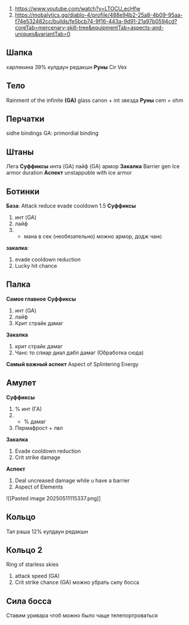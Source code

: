 1. https://www.youtube.com/watch?v=LTOCU_ecHfw
2. https://mobalytics.gg/diablo-4/profile/488e94b2-25a8-4b09-95aa-f74e532482cc/builds/fe5bcb74-9f16-443a-9d91-21a97b0594cd?coreTab=mercenary-skill-tree&equipmentTab=aspects-and-uniques&variantTab=0
## Шапка
харлекина
39% кулдаун редакшн
**Руны**
Cir Vex
## Тело
Rainment of the infinite
**(GA)**
glass canon + int звезда
**Руны**
cem + ohm
## Перчатки
sidhe bindings
GA: primordial binding
## Штаны
Лега
**Суффиксы**
инта (GA)
лайф (GA)
армор
**Закалка**
Barrier gen
Ice armor duration
**Аспект**
unstappuble with ice armor
## Ботинки
**База**: Attack reduce evade cooldown 1.5
**Суффиксы**
1. инт (GA)
2. лайф
3. + мана в сек (необязательно) можно армор, додж чанс

**закалка**: 
1. evade cooldown reduction
2. Lucky hit chance
## Палка
**Самое главное**
**Суффиксы**
1. инт (GA)
2. лайф 
3. Крит страйк дамаг

**Закалка**
1. крит страйк дамаг
2. Чанс то спиар диал дабл дамаг (Обработка сюда)

**Самый важный аспект**
Aspect of Splintering Energy

## Амулет
**Суффиксы**
1. % инт (ГА)
2. + % дамаг
3. Пермафрост + лвл

**Закалка**
1. Evade cooldown reduction
2. Crit strike damage

**Аспект**
1. Deal uncreased damage while u have a barrier
2. Aspect of Elements

![[Pasted image 20250511115337.png]]
## Кольцо
Тал раша
12% кулдаун редакшн

## Кольцо 2
Ring of starless skies

1. attack speed (GA)
2. Crit strike chance (GA) можно убрать силу босса

## Сила босса
Ставим уривара чтоб можно было чаще телепортроваться
 